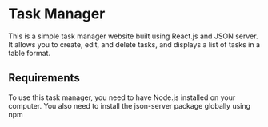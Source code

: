 # Task Manager

This is a simple task manager website built using React.js and JSON server. 
It allows you to create, edit, and delete tasks, and displays a list of tasks in a table format.

## Requirements
To use this task manager, you need to have Node.js installed on your computer. 
You also need to install the json-server package globally using npm
